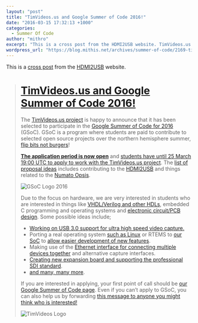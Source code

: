```yaml
---
layout: "post"
title: "TimVideos.us and Google Summer of Code 2016!"
date: "2016-03-15 17:32:13 +1000"
categories:
  - Summer Of Code
author: "mithro"
excerpt: "This is a cross post from the HDMI2USB website. TimVideos.us and Google Summer of Code 2016! The TimVideos.us project is happy to announce that it has been selected to participate..."
wordpress_url: "https://blog.mithis.net/archives/summer-of-code/2169-timvideos-us-and-google-summer-of-code-2016"
---
```


<div class="entry-content">
<p>This is a <a href="https://hdmi2usb.tv/gsoc/hdmi2usb/2016/03/14/gsoc-2016/">cross post</a> from the <a href="https://hdmi2usb.tv">HDMI2USB</a> website.</p>
<blockquote>
<h1><a href="https://hdmi2usb.tv/timvideos/hdmi2usb/2016/01/11/new-year-roadmap/">TimVideos.us and Google Summer of Code 2016!</a></h1>
<p>The <a href="https://code.timvideos.us/">TimVideos.us project</a> is happy to announce that it has been selected to participate in the <a href="https://developers.google.com/open-source/gsoc/">Google Summer of Code for 2016 </a>(GSoC). GSoC is a program where students are paid to contribute to selected open source projects over the northern hemisphere summer, <a href="http://google-opensource.blogspot.com.au/2013/02/flip-bits-not-burgers-google-summer-of.html">flip bits not burgers</a>!</p>
<p><a href="https://developers.google.com/open-source/gsoc/timeline"><strong>The application period is now open</strong></a> and <a href="https://code.timvideos.us/summer-of-code/">students have until 25 March 19:00 UTC to apply to work with the TimVideos.us project</a>. The <a href="https://github.com/timvideos/getting-started/issues">list of proposal ideas</a> includes contributing to the <a href="https://hdmi2usb.tv/">HDMI2USB</a> and things related to the <a href="https://www.crowdsupply.com/numato-lab/opsis">Numato Opsis</a>.</p>
<p><img alt="GSoC Logo 2016" class="aligncenter" src="https://developers.google.com/open-source/gsoc/resources/downloads/GSoC2016Logo.jpg"/></p>
<p>Due to the focus on hardware, we are very interested in students who are interested in things like <a href="https://en.wikipedia.org/wiki/Hardware_description_language">VHDL/Verilog and other HDLs</a>, embedded C programming and operating systems and <a href="https://en.wikipedia.org/wiki/Circuit_design">electronic circuit/PCB design</a>. Some possible ideas include;</p>
<ul>
<li><a href="https://github.com/timvideos/getting-started/issues/5">Working on USB 3.0 support for ultra high speed video capture.</a></li>
<li>Porting a real operating system <a href="https://github.com/timvideos/getting-started/issues/30">such as Linux</a> or RTEMS to <a href="https://m-labs.hk/gateware.html">our SoC</a> to <a href="https://github.com/timvideos/getting-started/issues/33">allow easier development of new features</a>.</li>
<li>Making use of the <a href="https://github.com/timvideos/getting-started/issues/32">Ethernet interface for connecting multiple devices together</a> and alternative capture interfaces.</li>
<li><a href="https://github.com/timvideos/getting-started/issues/2">Creating new expansion board and supporting the professional SDI standard</a>.</li>
<li><a href="https://github.com/timvideos/getting-started/issues">and many, many more</a>.</li>
</ul>
<p>If you are interested in applying, your first point of call should be <a href="https://code.timvideos.us/summer-of-code/">our Google Summer of Code page</a>. Even if you can’t apply to GSoC, you can also help us by forwarding <a href="https://hdmi2usb.tv/gsoc/hdmi2usb/2016/03/14/gsoc-2016/">this message to anyone you might think who is interested!</a></p>
<p><img alt="TimVideos Logo" class="aligncenter" src="https://code.timvideos.us/img/logo.png"/></p>
</blockquote>
</div>